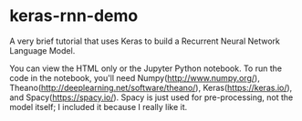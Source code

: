 # keras-rnn-demo
A very brief tutorial that uses Keras to build a Recurrent Neural Network Language Model.

You can view the HTML only or the Jupyter Python notebook. To run the code in the notebook, you'll need Numpy(http://www.numpy.org/), Theano(http://deeplearning.net/software/theano/), Keras(https://keras.io/), and Spacy(https://spacy.io/). Spacy is just used for pre-processing, not the model itself; I included it because I really like it.
